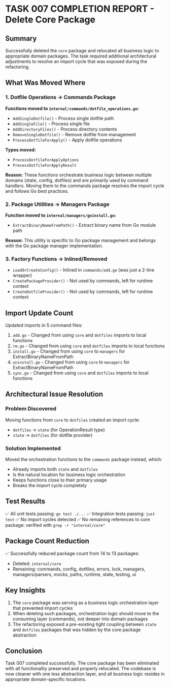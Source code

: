 # TASK 007 COMPLETION REPORT - Delete Core Package

## Summary
Successfully deleted the `core` package and relocated all business logic to appropriate domain packages. The task required additional architectural adjustments to resolve an import cycle that was exposed during the refactoring.

## What Was Moved Where

### 1. Dotfile Operations → Commands Package
**Functions moved to `internal/commands/dotfile_operations.go`:**
- `AddSingleDotfile()` - Process single dotfile path
- `AddSingleFile()` - Process single file
- `AddDirectoryFiles()` - Process directory contents
- `RemoveSingleDotfile()` - Remove dotfile from management
- `ProcessDotfileForApply()` - Apply dotfile operations

**Types moved:**
- `ProcessDotfileForApplyOptions`
- `ProcessDotfileForApplyResult`

**Reason:** These functions orchestrate business logic between multiple domains (state, config, dotfiles) and are primarily used by command handlers. Moving them to the commands package resolves the import cycle and follows Go best practices.

### 2. Package Utilities → Managers Package
**Function moved to `internal/managers/goinstall.go`:**
- `ExtractBinaryNameFromPath()` - Extract binary name from Go module path

**Reason:** This utility is specific to Go package management and belongs with the Go package manager implementation.

### 3. Factory Functions → Inlined/Removed
- `LoadOrCreateConfig()` - Inlined in `commands/add.go` (was just a 2-line wrapper)
- `CreatePackageProvider()` - Not used by commands, left for runtime context
- `CreateDotfileProvider()` - Not used by commands, left for runtime context

## Import Update Count
Updated imports in 5 command files:
1. `add.go` - Changed from using `core` and `dotfiles` imports to local functions
2. `rm.go` - Changed from using `core` and `dotfiles` imports to local functions
3. `install.go` - Changed from using `core` to `managers` for ExtractBinaryNameFromPath
4. `uninstall.go` - Changed from using `core` to `managers` for ExtractBinaryNameFromPath
5. `sync.go` - Changed from using `core` and `dotfiles` imports to local functions

## Architectural Issue Resolution
### Problem Discovered
Moving functions from `core` to `dotfiles` created an import cycle:
- `dotfiles` → `state` (for OperationResult type)
- `state` → `dotfiles` (for dotfile provider)

### Solution Implemented
Moved the orchestration functions to the `commands` package instead, which:
- Already imports both `state` and `dotfiles`
- Is the natural location for business logic orchestration
- Keeps functions close to their primary usage
- Breaks the import cycle completely

## Test Results
✅ All unit tests passing: `go test ./...`
✅ Integration tests passing: `just test`
✅ No import cycles detected
✅ No remaining references to core package: verified with `grep -r "internal/core"`

## Package Count Reduction
✅ Successfully reduced package count from 14 to 13 packages:
- Deleted: `internal/core`
- Remaining: commands, config, dotfiles, errors, lock, managers, managers/parsers, mocks, paths, runtime, state, testing, ui

## Key Insights
1. The `core` package was serving as a business logic orchestration layer that prevented import cycles
2. When deleting such packages, orchestration logic should move to the consuming layer (commands), not deeper into domain packages
3. The refactoring exposed a pre-existing tight coupling between `state` and `dotfiles` packages that was hidden by the core package abstraction

## Conclusion
Task 007 completed successfully. The core package has been eliminated with all functionality preserved and properly relocated. The codebase is now cleaner with one less abstraction layer, and all business logic resides in appropriate domain-specific locations.

